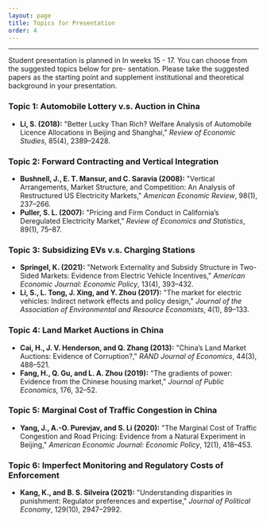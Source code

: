 ```yaml
---
layout: page
title: Topics for Presentation
order: 4
---
```

***

Student presentation is planned in In weeks 15 - 17. You can choose from the suggested topics below for pre- sentation. Please take the suggested papers as the starting point and supplement institutional and theoretical background in your presentation.

### Topic 1: Automobile Lottery v.s. Auction in China  
- **Li, S. (2018):** "Better Lucky Than Rich? Welfare Analysis of Automobile Licence Allocations in Beijing and Shanghai," *Review of Economic Studies*, 85(4), 2389–2428.  

### Topic 2: Forward Contracting and Vertical Integration  
- **Bushnell, J., E. T. Mansur, and C. Saravia (2008):** "Vertical Arrangements, Market Structure, and Competition: An Analysis of Restructured US Electricity Markets," *American Economic Review*, 98(1), 237–266.  
- **Puller, S. L. (2007):** "Pricing and Firm Conduct in California’s Deregulated Electricity Market," *Review of Economics and Statistics*, 89(1), 75–87.

### Topic 3: Subsidizing EVs v.s. Charging Stations  
- **Springel, K. (2021):** "Network Externality and Subsidy Structure in Two-Sided Markets: Evidence from Electric Vehicle Incentives," *American Economic Journal: Economic Policy*, 13(4), 393–432.  
- **Li, S., L. Tong, J. Xing, and Y. Zhou (2017):** "The market for electric vehicles: Indirect network effects and policy design," *Journal of the Association of Environmental and Resource Economists*, 4(1), 89–133.  

### Topic 4: Land Market Auctions in China  
- **Cai, H., J. V. Henderson, and Q. Zhang (2013):** "China’s Land Market Auctions: Evidence of Corruption?," *RAND Journal of Economics*, 44(3), 488–521.  
- **Fang, H., Q. Gu, and L. A. Zhou (2019):** "The gradients of power: Evidence from the Chinese housing market," *Journal of Public Economics*, 176, 32–52.  

### Topic 5: Marginal Cost of Traffic Congestion in China  
- **Yang, J., A.-O. Purevjav, and S. Li (2020):** "The Marginal Cost of Traffic Congestion and Road Pricing: Evidence from a Natural Experiment in Beijing," *American Economic Journal: Economic Policy*, 12(1), 418–453.  

### Topic 6: Imperfect Monitoring and Regulatory Costs of Enforcement  
- **Kang, K., and B. S. Silveira (2021):** "Understanding disparities in punishment: Regulator preferences and expertise," *Journal of Political Economy*, 129(10), 2947–2992.  

